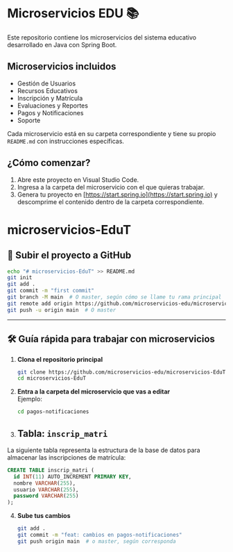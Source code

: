 # Microservicios EDU 📚

Este repositorio contiene los microservicios del sistema educativo desarrollado en Java con Spring Boot.

## Microservicios incluidos

- Gestión de Usuarios
- Recursos Educativos
- Inscripción y Matrícula
- Evaluaciones y Reportes
- Pagos y Notificaciones
- Soporte

Cada microservicio está en su carpeta correspondiente y tiene su propio `README.md` con instrucciones específicas.

## ¿Cómo comenzar?

1. Abre este proyecto en Visual Studio Code.
2. Ingresa a la carpeta del microservicio con el que quieras trabajar.
3. Genera tu proyecto en [https://start.spring.io](https://start.spring.io) y descomprime el contenido dentro de la carpeta correspondiente.

# microservicios-EduT

## 🚀 Subir el proyecto a GitHub

```bash
echo "# microservicios-EduT" >> README.md
git init
git add .
git commit -m "first commit"
git branch -M main  # O master, según cómo se llame tu rama principal
git remote add origin https://github.com/microservicios-edu/microservicios-EduT.git
git push -u origin main  # O master
```

---

## 🛠️ Guía rápida para trabajar con microservicios

1. **Clona el repositorio principal**  
   ```bash
   git clone https://github.com/microservicios-edu/microservicios-EduT.git
   cd microservicios-EduT
   ```

2. **Entra a la carpeta del microservicio que vas a editar**  
   Ejemplo:
   ```bash
   cd pagos-notificaciones
   ```

3. ## Tabla: `inscrip_matri`

La siguiente tabla representa la estructura de la base de datos para almacenar las inscripciones de matrícula:

```sql
CREATE TABLE inscrip_matri (
  id INT(11) AUTO_INCREMENT PRIMARY KEY,
  nombre VARCHAR(255),
  usuario VARCHAR(255),
  password VARCHAR(255)
);
```

4. **Sube tus cambios**  
   ```bash
   git add .
   git commit -m "feat: cambios en pagos-notificaciones"
   git push origin main  # o master, según corresponda
   ```
